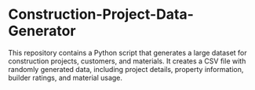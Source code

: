 # Construction-Project-Data-Generator
This repository contains a Python script that generates a large dataset for construction projects, customers, and materials. It creates a CSV file with randomly generated data, including project details, property information, builder ratings, and material usage. 
